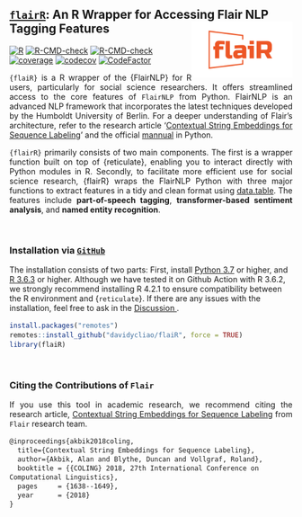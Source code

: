 
## <u>`flairR`</u>: An R Wrapper for Accessing Flair NLP Tagging Features <img src="man/figures/logo.png" align="right" width="180"/>

[![R](https://github.com/davidycliao/flaiR/actions/workflows/r2.yml/badge.svg)](https://github.com/davidycliao/flaiR/actions/workflows/r2.yml)
[![R-CMD-check](https://github.com/davidycliao/flaiR/actions/workflows/r.yml/badge.svg)](https://github.com/davidycliao/flaiR/actions/workflows/r.yml)
[![R-CMD-check](https://github.com/davidycliao/flaiR/actions/workflows/R-CMD-check2.yml/badge.svg)](https://github.com/davidycliao/flaiR/actions/workflows/R-CMD-check2.yml)
[![coverage](https://github.com/davidycliao/flaiR/actions/workflows/test-coverage.yaml/badge.svg)](https://github.com/davidycliao/flaiR/actions/workflows/test-coverage.yaml)
[![codecov](https://codecov.io/gh/davidycliao/flaiR/graph/badge.svg?token=CPIBIB6L78)](https://codecov.io/gh/davidycliao/flaiR)
[![CodeFactor](https://www.codefactor.io/repository/github/davidycliao/flair/badge)](https://www.codefactor.io/repository/github/davidycliao/flair)

<!-- README.md is generated from README.Rmd. Please edit that file -->

<div style="text-align: justify">

`{flaiR}` is a R wrapper of the {FlairNLP} for R users, particularly for
social science researchers. It offers streamlined access to the core
features of `FlairNLP` from Python. FlairNLP is an advanced NLP
framework that incorporates the latest techniques developed by the
Humboldt University of Berlin. For a deeper understanding of Flair’s
architecture, refer to the research article ‘[Contextual String
Embeddings for Sequence
Labeling](https://aclanthology.org/C18-1139.pdf)’ and the official
[mannual](https://flairnlp.github.io) in Python.

`{flairR}` primarily consists of two main components. The first is a
wrapper function built on top of {reticulate}, enabling you to interact
directly with Python modules in R. Secondly, to facilitate more
efficient use for social science research, {flairR} wraps the FlairNLP
Python with three major functions to extract features in a tidy and
clean format using
[data.table](https://cran.r-project.org/web/packages/data.table/index.html).
The features include **part-of-speech tagging**, **transformer-based
sentiment analysis**, and **named entity recognition**.

</div>

<br>

### Installation via <u>**`GitHub`**</u>

The installation consists of two parts: First, install [Python
3.7](https://www.python.org/downloads/) or higher, and [R
3.6.3](https://www.r-project.org) or higher. Although we have tested it
on Github Action with R 3.6.2, we strongly recommend installing R 4.2.1
to ensure compatibility between the R environment and {`reticulate`}. If
there are any issues with the installation, feel free to ask in the
<u>[Discussion](https://github.com/davidycliao/flaiR/discussions) </u>.

``` r
install.packages("remotes")
remotes::install_github("davidycliao/flaiR", force = TRUE)
library(flaiR)
```

<!-- ## Example -->
<!-- ### NER with the State-of-the-Art German Pre-trained Model -->
<!-- ```{r} -->
<!-- library(flaiR) -->
<!-- data("de_immigration") -->
<!-- de_immigration <- de_immigration[5,] -->
<!-- tagger_ner <- load_tagger_ner("de-ner") -->
<!-- result <- get_entities(de_immigration$text, -->
<!--                        tagger = tagger_ner, -->
<!--                        show.text_id = FALSE -->
<!--                        ) -->
<!-- ``` -->
<!-- ```{r} -->
<!-- head(result, 5) -->
<!-- ``` -->
<!-- ### Coloring Entities  -->
<!-- ```{r} -->
<!-- highlighted_text <- highlight_text(text = de_immigration$text,  -->
<!--                                    entities_mapping = map_entities(result)) -->
<!-- highlighted_text -->
<!-- ``` -->

<br>

### Citing the Contributions of `Flair`

<div style="text-align: justify">

If you use this tool in academic research, we recommend citing the
research article, [Contextual String Embeddings for Sequence
Labeling](https://aclanthology.org/C18-1139.pdf) from `Flair` research
team.

</div>

    @inproceedings{akbik2018coling,
      title={Contextual String Embeddings for Sequence Labeling},
      author={Akbik, Alan and Blythe, Duncan and Vollgraf, Roland},
      booktitle = {{COLING} 2018, 27th International Conference on Computational Linguistics},
      pages     = {1638--1649},
      year      = {2018}
    }
